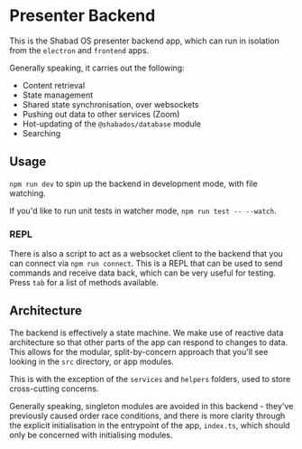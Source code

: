 # Presenter Backend

This is the Shabad OS presenter backend app, which can run in isolation from the `electron` and `frontend` apps.

Generally speaking, it carries out the following:

- Content retrieval
- State management
- Shared state synchronisation, over websockets
- Pushing out data to other services (Zoom)
- Hot-updating of the `@shabados/database` module
- Searching

## Usage

`npm run dev` to spin up the backend in development mode, with file watching.

If you'd like to run unit tests in watcher mode, `npm run test -- --watch`.

### REPL

There is also a script to act as a websocket client to the backend that you can connect via `npm run connect`. This is a REPL that can be used to send commands and receive data back, which can be very useful for testing. Press `tab` for a list of methods available.

## Architecture

The backend is effectively a state machine. We make use of reactive data architecture so that other parts of the app can respond to changes to data. This allows for the modular, split-by-concern approach that you'll see looking in the `src` directory, or app modules.

This is with the exception of the `services` and `helpers` folders, used to store cross-cutting concerns.

Generally speaking, singleton modules are avoided in this backend - they've previously caused order race conditions, and there is more clarity through the explicit initialisation in the entrypoint of the app, `index.ts`, which should only be concerned with initialising modules.
